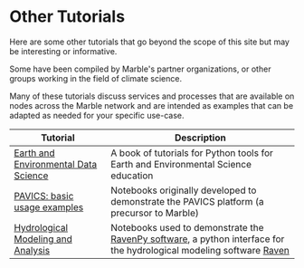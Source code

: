 # Other Tutorials

Here are some other tutorials that go beyond the scope of this site but may be interesting or informative. 

Some have been compiled by Marble's partner organizations, or other groups working in the field of climate science.

Many of these tutorials discuss services and processes that are available on nodes across the Marble network and are 
intended as examples that can be adapted as needed for your specific use-case.

| Tutorial                                                                                            | Description                                                                                                                                                                         |
|-----------------------------------------------------------------------------------------------------|-------------------------------------------------------------------------------------------------------------------------------------------------------------------------------------|
| [Earth and Environmental Data Science](https://earth-env-data-science.github.io/intro.html)         | A book of tutorials for Python tools for Earth and Environmental Science education                                                                                                  |
| [PAVICS: basic usage examples](https://pavics-sdi.readthedocs.io/en/latest/)        | Notebooks originally developed to demonstrate the PAVICS platform (a precursor to Marble)                                                                                           |
| [Hydrological Modeling and Analysis](https://ravenpy.readthedocs.io/en/latest/notebooks/index.html) | Notebooks used to demonstrate the [RavenPy software](https://ravenpy.readthedocs.io), a python interface for the hydrological modeling software [Raven](http://raven.uwaterloo.ca/) |

